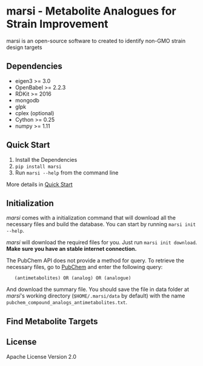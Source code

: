 marsi - Metabolite Analogues for Strain Improvement
===================================================

marsi is an open-source software to created to identify non-GMO strain design
targets 

Dependencies
------------
* eigen3 >= 3.0
* OpenBabel >= 2.2.3
* RDKit >= 2016
* mongodb
* glpk
* cplex (optional)
* Cython >= 0.25
* numpy >= 1.11


Quick Start
-----------

1. Install the Dependencies
2. `pip install marsi` 
3. Run `marsi --help` from the command line

More details in [Quick Start](QUICK_START.md)

Initialization
--------------

*marsi* comes with a initialization command that will download all the necessary files
and build the database. You can start by running `marsi init --help`.

*marsi* will download the required files for you. Just run `marsi init download`. **Make sure you have an stable internet 
connection.** 


The PubChem API does not provide a method for query. To retrieve the necessary files,
go to [PubChem](https://pubchem.ncbi.nlm.nih.gov) and enter the following query:
 ```
    (antimetabolites) OR (analog) OR (analogue)     
 ```
 
And download the summary file. You should save the file in data folder at *marsi*'s working 
directory (`$HOME/.marsi/data` by default) with the name `pubchem_compound_analogs_antimetabolites.txt`.


Find Metabolite Targets
-----------------------


License
-------
Apache License Version 2.0